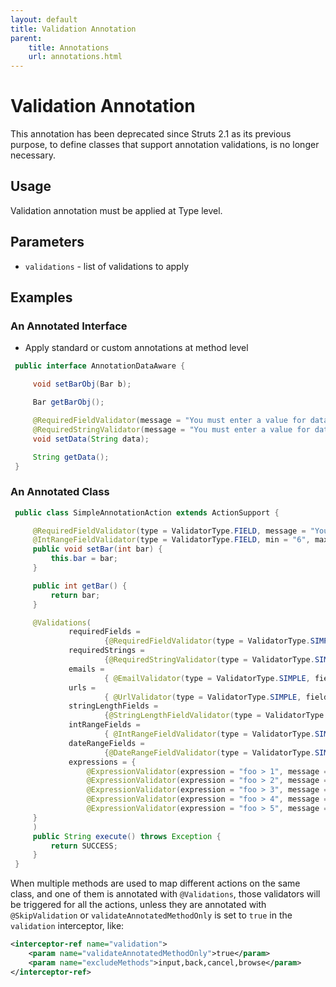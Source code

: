 ```yaml
---
layout: default
title: Validation Annotation
parent:
    title: Annotations
    url: annotations.html
---
```


# Validation Annotation

This annotation has been deprecated since Struts 2.1 as its previous purpose, to define classes that support annotation validations,
is no longer necessary.

## Usage

Validation annotation must be applied at Type level.

## Parameters

- `validations` - list of validations to apply

## Examples

### An Annotated Interface

- Apply standard or custom annotations at method level

```java
 public interface AnnotationDataAware {

     void setBarObj(Bar b);

     Bar getBarObj();

     @RequiredFieldValidator(message = "You must enter a value for data.")
     @RequiredStringValidator(message = "You must enter a value for data.")
     void setData(String data);

     String getData();
 }

```

### An Annotated Class

```java
 public class SimpleAnnotationAction extends ActionSupport {

     @RequiredFieldValidator(type = ValidatorType.FIELD, message = "You must enter a value for bar.")
     @IntRangeFieldValidator(type = ValidatorType.FIELD, min = "6", max = "10", message = "bar must be between ${min} and ${max}, current value is ${bar}.")
     public void setBar(int bar) {
         this.bar = bar;
     }

     public int getBar() {
         return bar;
     }

     @Validations(
             requiredFields =
                     {@RequiredFieldValidator(type = ValidatorType.SIMPLE, fieldName = "customfield", message = "You must enter a value for field.")},
             requiredStrings =
                     {@RequiredStringValidator(type = ValidatorType.SIMPLE, fieldName = "stringisrequired", message = "You must enter a value for string.")},
             emails =
                     { @EmailValidator(type = ValidatorType.SIMPLE, fieldName = "emailaddress", message = "You must enter a value for email.")},
             urls =
                     { @UrlValidator(type = ValidatorType.SIMPLE, fieldName = "hreflocation", message = "You must enter a value for email.")},
             stringLengthFields =
                     {@StringLengthFieldValidator(type = ValidatorType.SIMPLE, trim = true, minLength="10" , maxLength = "12", fieldName = "needstringlength", message = "You must enter a stringlength.")},
             intRangeFields =
                     { @IntRangeFieldValidator(type = ValidatorType.SIMPLE, fieldName = "intfield", min = "6", max = "10", message = "bar must be between ${min} and ${max}, current value is ${bar}.")},
             dateRangeFields =
                     {@DateRangeFieldValidator(type = ValidatorType.SIMPLE, fieldName = "datefield", min = "-1", max = "99", message = "bar must be between ${min} and ${max}, current value is ${bar}.")},
             expressions = {
                 @ExpressionValidator(expression = "foo > 1", message = "Foo must be greater than Bar 1. Foo = ${foo}, Bar = ${bar}."),
                 @ExpressionValidator(expression = "foo > 2", message = "Foo must be greater than Bar 2. Foo = ${foo}, Bar = ${bar}."),
                 @ExpressionValidator(expression = "foo > 3", message = "Foo must be greater than Bar 3. Foo = ${foo}, Bar = ${bar}."),
                 @ExpressionValidator(expression = "foo > 4", message = "Foo must be greater than Bar 4. Foo = ${foo}, Bar = ${bar}."),
                 @ExpressionValidator(expression = "foo > 5", message = "Foo must be greater than Bar 5. Foo = ${foo}, Bar = ${bar}.")
     }
     )
     public String execute() throws Exception {
         return SUCCESS;
     }
 }

```

When multiple methods are used to map different actions on the same class, and one of them is annotated with `@Validations`, 
those validators will be triggered for all the actions, unless they are annotated with `@SkipValidation` or `validateAnnotatedMethodOnly`
is set to `true` in the `validation` interceptor, like:

```xml 
<interceptor-ref name="validation">
    <param name="validateAnnotatedMethodOnly">true</param>
    <param name="excludeMethods">input,back,cancel,browse</param>
</interceptor-ref>
``` 
